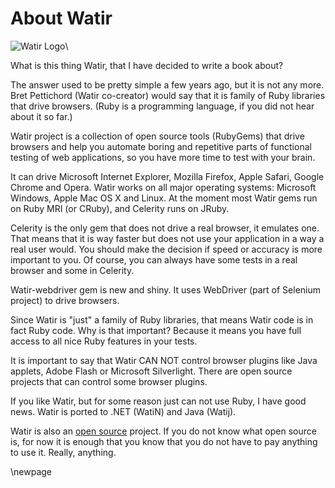 # About Watir

![Watir Logo](https://github.com/zeljkofilipin/watirbook/raw/master/images/watir-logo-web.jpg)\

What is this thing Watir, that I have decided to write a book about?

The answer used to be pretty simple a few years ago, but it is not any more. Bret Pettichord (Watir co-creator) would say that it is family of Ruby libraries that drive browsers. (Ruby is a programming language, if you did not hear about it so far.)

Watir project is a collection of open source tools (RubyGems) that drive browsers and help you automate boring and repetitive parts of functional testing of web applications, so you have more time to test with your brain.

It can drive Microsoft Internet Explorer, Mozilla Firefox, Apple Safari, Google Chrome and Opera. Watir works on all major operating systems: Microsoft Windows, Apple Mac OS X and Linux. At the moment most Watir gems run on Ruby MRI (or CRuby), and Celerity runs on JRuby.

Celerity is the only gem that does not drive a real browser, it emulates one. That means that it is way faster but does not use your application in a way a real user would. You should make the decision if speed or accuracy is more important to you. Of course, you can always have some tests in a real browser and some in Celerity.

Watir-webdriver gem is new and shiny. It uses WebDriver (part of Selenium project) to drive browsers.

Since Watir is "just" a family of Ruby libraries, that means Watir code is in fact Ruby code. Why is that important? Because it means you have full access to all nice Ruby features in your tests.

It is important to say that Watir CAN NOT control browser plugins like Java applets, Adobe Flash or Microsoft Silverlight. There are open source projects that can control some browser plugins.

If you like Watir, but for some reason just can not use Ruby, I have good news. Watir is ported to .NET (WatiN) and Java (Watij).

Watir is also an [open source] project. If you do not know what open source is, for now it is enough that you know that you do not have to pay anything to use it. Really, anything.

[open source]: http://en.wikipedia.org/wiki/Open_source

\newpage

